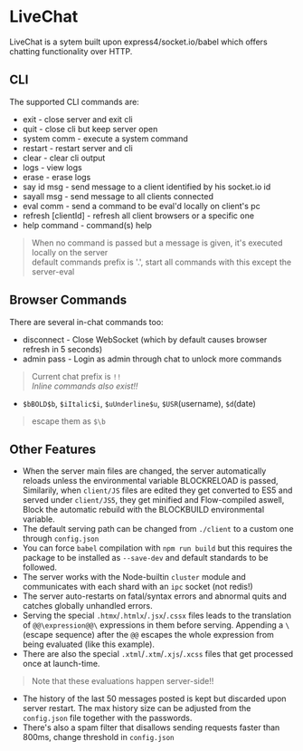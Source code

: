 ﻿
# LiveChat  
LiveChat is a sytem built upon express4/socket.io/babel which offers chatting functionality over HTTP.  
  
## CLI  
The supported CLI commands are:  
* exit - close server and exit cli  
* quit - close cli but keep server open  
* system comm - execute a system command  
* restart - restart server and cli  
* clear - clear cli output  
* logs - view logs  
* erase - erase logs  
* say id msg - send message to a client identified by his socket.io id  
* sayall msg - send message to all clients connected  
* eval comm - send a command to be eval'd locally on client's pc  
* refresh [clientId] - refresh all client browsers or a specific one  
* help command - command(s) help  
> When no command is passed but a message is given, it's executed locally on the server  
> default commands prefix is '.', start all commands with this except the server-eval  
  
## Browser Commands  
There are several in-chat commands too:  
* disconnect - Close WebSocket (which by default causes browser refresh in 5 seconds)  
* admin pass - Login as admin through chat to unlock more commands  
> Current chat prefix is `!!`  
> *Inline commands also exist!!*  
* `$bBOLD$b`, `$iItalic$i`, `$uUnderline$u`, `$USR`(username), `$d`(date)  
> escape them as `$\b`  
  
## Other Features  
* When the server main files are changed, the server automatically reloads unless the environmental variable BLOCKRELOAD is passed,  
Similarily, when `client/JS` files are edited they get converted to ES5 and served under `client/JS5`, they get minified and Flow-compiled aswell,  
Block the automatic rebuild with the BLOCKBUILD environmental variable.  
* The default serving path can be changed from `./client` to a custom one through `config.json`  
* You can force `babel` compilation with `npm run build` but this requires the package to be installed as `--save-dev` and default standards to be followed.  
* The server works with the Node-builtin `cluster` module and communicates with each shard with an `ipc` socket (not redis!)  
* The server auto-restarts on fatal/syntax errors and abnormal quits and catches globally unhandled errors.  
* Serving the special `.htmx`/`.htmlx`/`.jsx`/`.cssx` files leads to the translation of `@@\expression@@\` expressions in them before serving. Appending a `\` (escape sequence) after the `@@` escapes the whole expression from being evaluated (like this example).  
* There are also the special `.xtml`/`.xtm`/`.xjs`/`.xcss` files that get processed once at launch-time.  
> Note that these evaluations happen server-side!!  
* The history of the last 50 messages posted is kept but discarded upon server restart. The max history size can be adjusted from the `config.json` file together with the passwords.  
* There's also a spam filter that disallows sending requests faster than 800ms, change threshold in `config.json`  

